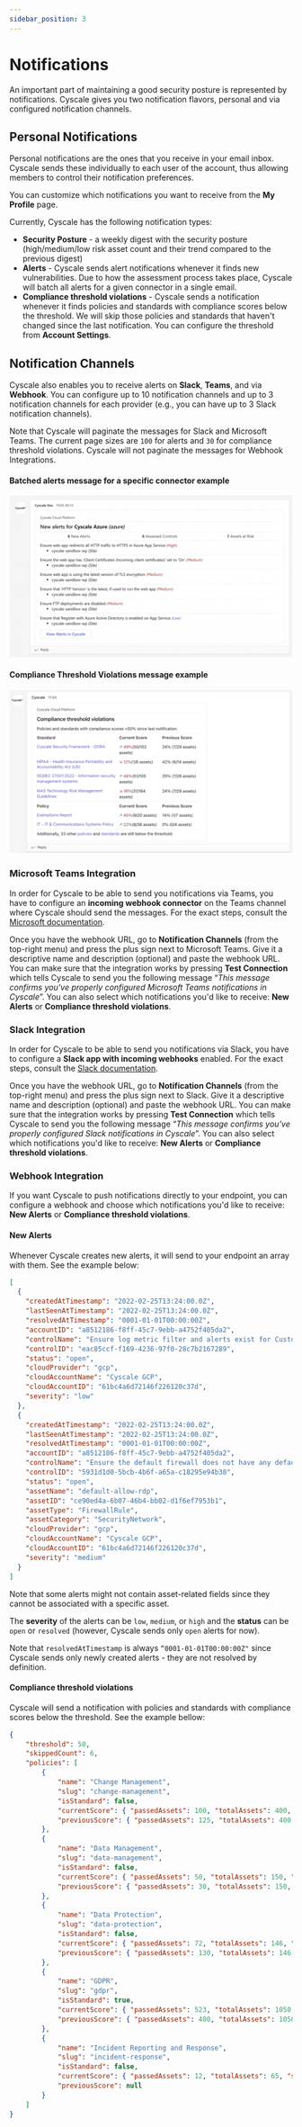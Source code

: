 ```yaml
---
sidebar_position: 3
---
```


# Notifications

An important part of maintaining a good security posture is represented by notifications. Cyscale gives you two notification flavors, personal and via configured notification channels.

## Personal Notifications

Personal notifications are the ones that you receive in your email inbox. Cyscale sends these individually to each user of the account, thus allowing members to control their notification preferences.

You can customize which notifications you want to receive from the **My Profile** page.

Currently, Cyscale has the following notification types:

- **Security Posture** - a weekly digest with the security posture (high/medium/low risk asset count and their trend compared to the previous digest)
- **Alerts** - Cyscale sends alert notifications whenever it finds new vulnerabilities. Due to how the assessment process takes place, Cyscale will batch all alerts for a given connector in a single email.
- **Compliance threshold violations** - Cyscale sends a notification whenever it finds policies and standards with compliance scores below the threshold.  We will skip those policies and standards that haven't changed since the last notification. You can configure the threshold from **Account Settings**.

## Notification Channels

Cyscale also enables you to receive alerts on **Slack**, **Teams**, and via **Webhook**. You can configure up to 10 notification channels and up to 3 notification channels for each provider (e.g., you can have up to 3 Slack notification channels).

Note that Cyscale will paginate the messages for Slack and Microsoft Teams. The current page sizes are `100` for alerts and `30` for compliance threshold violations. Cyscale will not paginate the messages for Webhook Integrations.

#### Batched alerts message for a specific connector example

![Alerts via Teams Notification Channel](/img/alerts-teams.png)

#### Compliance Threshold Violations message example

![Compliance Threshold Violations via Teams Notification Channel](/img/compliance-teams.png)

### Microsoft Teams Integration

In order for Cyscale to be able to send you notifications via Teams, you have to configure an **incoming webhook connector** on the Teams channel where Cyscale should send the messages. For the exact steps, consult the [Microsoft documentation](https://docs.microsoft.com/en-us/microsoftteams/platform/webhooks-and-connectors/how-to/add-incoming-webhook).

Once you have the webhook URL, go to **Notification Channels** (from the top-right menu) and press the plus sign next to Microsoft Teams. Give it a descriptive name and description (optional) and paste the webhook URL. You can make sure that the integration works by pressing **Test Connection** which tells Cyscale to send you the following message “_This message confirms you've properly configured Microsoft Teams notifications in Cyscale_”.  You can also select which notifications you'd like to receive: **New Alerts** or **Compliance threshold violations**.

### Slack Integration

In order for Cyscale to be able to send you notifications via Slack, you have to configure a **Slack app with incoming webhooks** enabled. For the exact steps, consult the [Slack documentation](https://api.slack.com/messaging/webhooks).

Once you have the webhook URL, go to **Notification Channels** (from the top-right menu) and press the plus sign next to Slack. Give it a descriptive name and description (optional) and paste the webhook URL. You can make sure that the integration works by pressing **Test Connection** which tells Cyscale to send you the following message “_This message confirms you've properly configured Slack notifications in Cyscale_”. You can also select which notifications you'd like to receive: **New Alerts** or **Compliance threshold violations**.

### Webhook Integration

If you want Cyscale to push notifications directly to your endpoint, you can configure a webhook and choose which notifications you'd like to receive: **New Alerts** or **Compliance threshold violations**.

#### New Alerts
Whenever Cyscale creates new alerts, it will send to your endpoint an array with them. See the example below:

```json
[
  {
    "createdAtTimestamp": "2022-02-25T13:24:00.0Z",
    "lastSeenAtTimestamp": "2022-02-25T13:24:00.0Z",
    "resolvedAtTimestamp": "0001-01-01T00:00:00Z",
    "accountID": "a8512186-f8ff-45c7-9ebb-a4752f405da2",
    "controlName": "Ensure log metric filter and alerts exist for Custom Role changes",
    "controlID": "eac85ccf-f169-4236-97f0-28c7b2167289",
    "status": "open",
    "cloudProvider": "gcp",
    "cloudAccountName": "Cyscale GCP",
    "cloudAccountID": "61bc4a6d72146f226120c37d",
    "severity": "low"
  },
  {
    "createdAtTimestamp": "2022-02-25T13:24:00.0Z",
    "lastSeenAtTimestamp": "2022-02-25T13:24:00.0Z",
    "resolvedAtTimestamp": "0001-01-01T00:00:00Z",
    "accountID": "a8512186-f8ff-45c7-9ebb-a4752f405da2",
    "controlName": "Ensure the default firewall does not have any default rules besides http and https",
    "controlID": "5931d1d0-5bcb-4b6f-a65a-c18295e94b38",
    "status": "open",
    "assetName": "default-allow-rdp",
    "assetID": "ce90ed4a-6b07-46b4-bb02-d1f6ef7953b1",
    "assetType": "FirewallRule",
    "assetCategory": "SecurityNetwork",
    "cloudProvider": "gcp",
    "cloudAccountName": "Cyscale GCP",
    "cloudAccountID": "61bc4a6d72146f226120c37d",
    "severity": "medium"
  }
]
```

Note that some alerts might not contain asset-related fields since they cannot be associated with a specific asset.

The **severity** of the alerts can be `low`, `medium`, or `high` and the **status** can be `open` or `resolved` (however, Cyscale sends only `open` alerts for now).

Note that `resolvedAtTimestamp` is always `“0001-01-01T00:00:00Z"` since Cyscale sends only newly created alerts - they are not resolved by definition.

#### Compliance threshold violations

Cyscale will send a notification with policies and standards with compliance scores below the threshold. See the example bellow:

```json
{
    "threshold": 50,
    "skippedCount": 6,
    "policies": [
        {
            "name": "Change Management",
            "slug": "change-management",
            "isStandard": false,
            "currentScore": { "passedAssets": 100, "totalAssets": 400, "score": 25 },
            "previousScore": { "passedAssets": 125, "totalAssets": 400, "score": 31 }
        },
        {
            "name": "Data Management",
            "slug": "data-management",
            "isStandard": false,
            "currentScore": { "passedAssets": 50, "totalAssets": 150, "score": 33 },
            "previousScore": { "passedAssets": 30, "totalAssets": 150, "score": 20 }
        },
        {
            "name": "Data Protection",
            "slug": "data-protection",
            "isStandard": false,
            "currentScore": { "passedAssets": 72, "totalAssets": 146, "score": 49 },
            "previousScore": { "passedAssets": 130, "totalAssets": 146, "score": 89 }
        },
        {
            "name": "GDPR",
            "slug": "gdpr",
            "isStandard": true,
            "currentScore": { "passedAssets": 523, "totalAssets": 1050, "score": 49 },
            "previousScore": { "passedAssets": 400, "totalAssets": 1050, "score": 38 }
        },
        {
            "name": "Incident Reporting and Response",
            "slug": "incident-response",
            "isStandard": false,
            "currentScore": { "passedAssets": 12, "totalAssets": 65, "score": 18 },
            "previousScore": null	
        }
    ]
}
```
